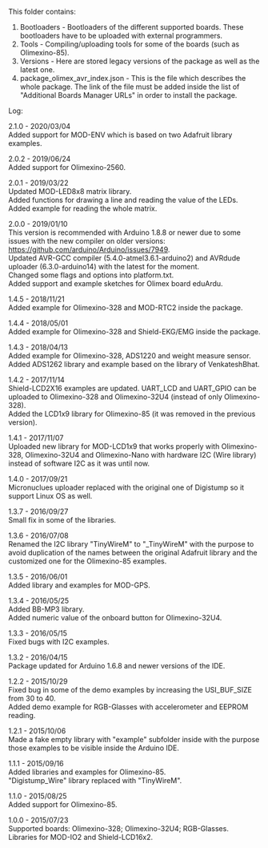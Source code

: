 This folder contains:  
1) Bootloaders - Bootloaders of the different supported boards. These bootloaders have to be uploaded with external programmers.  
2) Tools - Compiling/uploading tools for some of the boards (such as Olimexino-85).  
3) Versions - Here are stored legacy versions of the package as well as the latest one.  
4) package_olimex_avr_index.json - This is the file which describes the whole package. The link of the file must be added inside the list of "Additional Boards Manager URLs" in order to install the package.  


Log:  

2.1.0 - 2020/03/04  
Added support for MOD-ENV which is based on two Adafruit library examples.  
  
  
2.0.2 - 2019/06/24  
Added support for Olimexino-2560.  
  
  
2.0.1 - 2019/03/22  
Updated MOD-LED8x8 matrix library.  
Added functions for drawing a line and reading the value of the LEDs.  
Added example for reading the whole matrix.  
  
  
2.0.0 - 2019/01/10  
This version is recommended with Arduino 1.8.8 or newer due to some issues with the new compiler on older versions: https://github.com/arduino/Arduino/issues/7949.  
Updated AVR-GCC compiler (5.4.0-atmel3.6.1-arduino2) and AVRdude uploader (6.3.0-arduino14) with the latest for the moment.  
Changed some flags and options into platform.txt.  
Added support and example sketches for Olimex board eduArdu.  
  
  
1.4.5 - 2018/11/21  
Added example for Olimexino-328 and MOD-RTC2 inside the package.  
  
  
1.4.4 - 2018/05/01  
Added example for Olimexino-328 and Shield-EKG/EMG inside the package.  
  
  
1.4.3 - 2018/04/13  
Added example for Olimexino-328, ADS1220 and weight measure sensor.
Added ADS1262 library and example based on the library of VenkateshBhat.  
  
  
1.4.2 - 2017/11/14  
Shield-LCD2X16 examples are updated. UART_LCD and UART_GPIO can be uploaded to Olimexino-328 and Olimexino-32U4 (instead of only Olimexino-328).  
Added the LCD1x9 library for Olimexino-85 (it was removed in the previous version).  
  
  
1.4.1 - 2017/11/07  
Uploaded new library for MOD-LCD1x9 that works properly with Olimexino-328, Olimexino-32U4 and Olimexino-Nano with hardware I2C (Wire library) instead of software I2C as it was until now.  
  
  
1.4.0 - 2017/09/21  
Micronuclues uploader replaced with the original one of Digistump so it support Linux OS as well.  
  
  
1.3.7 - 2016/09/27  
Small fix in some of the libraries.  
  
  
1.3.6 - 2016/07/08  
Renamed the I2C library "TinyWireM" to "_TinyWireM" with the purpose to avoid duplication of the names between the original Adafruit library and the customized one for the Olimexino-85 examples.  
  
  
1.3.5 - 2016/06/01  
Added library and examples for MOD-GPS.  
  
  
1.3.4 - 2016/05/25  
Added BB-MP3 library.  
Added numeric value of the onboard button for Olimexino-32U4.  
  
  
1.3.3 - 2016/05/15  
Fixed bugs with I2C examples.  
  
  
1.3.2 - 2016/04/15  
Package updated for Arduino 1.6.8 and newer versions of the IDE.  
  
  
1.2.2 - 2015/10/29  
Fixed bug in some of the demo examples by increasing the USI_BUF_SIZE from 30 to 40.  
Added demo example for RGB-Glasses with accelerometer and EEPROM reading.  
  
  
1.2.1 - 2015/10/06  
Made a fake empty library with "example" subfolder inside with the purpose those examples to be visible inside the Arduino IDE.  
  
  
1.1.1 - 2015/09/16  
Added libraries and examples for Olimexino-85.  
"Digistump_Wire" library replaced with "TinyWireM".  
  
  
1.1.0 - 2015/08/25  
Added support for Olimexino-85.  
  
  
1.0.0 - 2015/07/23  
Supported boards: Olimexino-328; Olimexino-32U4; RGB-Glasses.  
Libraries for MOD-IO2 and Shield-LCD16x2.  
  
